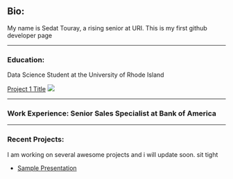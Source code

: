 ## Bio:
My name is Sedat Touray, a rising senior at URI. This is my first github developer page

---
### Education: 
Data Science Student at the University of Rhode Island

[Project 1 Title](/https://sites.google.com/view/sedattouray/home?authuser=0)
<img src="images/IMG_0525.jpg?raw=true"/>

---
### Work Experience: Senior Sales Specialist at Bank of America


---
### Recent Projects: 
I am working on several awesome projects and i will update soon. sit tight


- [Sample Presentation](file:///C:/Users/cdat2ray/Downloads/Ocg404%20final%20presentation.pdf)
